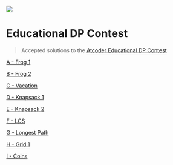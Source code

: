![](https://img.atcoder.jp/assets/logo.png)

# Educational DP Contest
> Accepted solutions to the [Atcoder Educational DP Contest](https://atcoder.jp/contests/dp/tasks)

[A - Frog 1](A%20-%20Frog%201.cpp)

[B - Frog 2](src/B%20-%20Frog%202.cpp)

[C - Vacation](src/C%20-%20Vacation.cpp)

[D - Knapsack 1](src/D%20-%20Knapsack%201.cpp)

[E - Knapsack 2](src/E%20-%20Knapsack%202.cpp)

[F - LCS](src/F%20-%20LCS.cpp)

[G - Longest Path](src/G%20-%20Longest%20Path.cpp)

[H - Grid 1](src/H%20-%20Grid%201.cpp)

[I - Coins](src/I%20-%20Coins.cpp)

